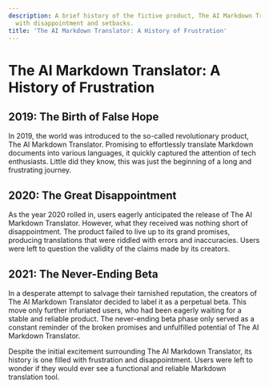 ```yaml
---
description: A brief history of the fictive product, The AI Markdown Translator, filled
  with disappointment and setbacks.
title: 'The AI Markdown Translator: A History of Frustration'
---
```


# The AI Markdown Translator: A History of Frustration

## 2019: The Birth of False Hope

In 2019, the world was introduced to the so-called revolutionary product, The AI Markdown Translator. Promising to effortlessly translate Markdown documents into various languages, it quickly captured the attention of tech enthusiasts. Little did they know, this was just the beginning of a long and frustrating journey.

## 2020: The Great Disappointment

As the year 2020 rolled in, users eagerly anticipated the release of The AI Markdown Translator. However, what they received was nothing short of disappointment. The product failed to live up to its grand promises, producing translations that were riddled with errors and inaccuracies. Users were left to question the validity of the claims made by its creators.

## 2021: The Never-Ending Beta

In a desperate attempt to salvage their tarnished reputation, the creators of The AI Markdown Translator decided to label it as a perpetual beta. This move only further infuriated users, who had been eagerly waiting for a stable and reliable product. The never-ending beta phase only served as a constant reminder of the broken promises and unfulfilled potential of The AI Markdown Translator.

Despite the initial excitement surrounding The AI Markdown Translator, its history is one filled with frustration and disappointment. Users were left to wonder if they would ever see a functional and reliable Markdown translation tool.